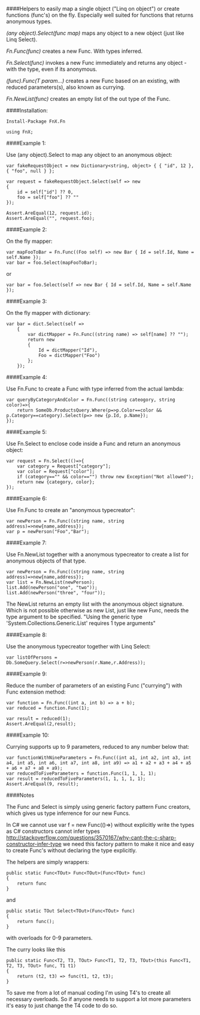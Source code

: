 ####Helpers to easily map a single object ("Linq on object") or create functions (func's) on the fly. Especially well suited for functions that returns anonymous types.

*(any object).Select(func map)* maps any object to a new object (just like Linq Select).

*Fn.Func(func)* creates a new Func. With types inferred.

*Fn.Select(func)* invokes a new Func immediately and returns any object - with the type, even if its anonymous.

*(func).Func(T param...)* creates a new Func based on an existing, with reduced parameters(s), also known as currying.

*Fn.NewList(func)* creates an empty list of the out type of the Func.

####Installation:

	Install-Package FnX.Fn

	using FnX;


####Example 1:

Use (any object).Select to map any object to an anonymous object:

    var fakeRequestObject = new Dictionary<string, object> { { "id", 12 }, { "foo", null } };

    var request = fakeRequestObject.Select(self => new
    {
        id = self["id"] ?? 0,
        foo = self["foo"] ?? ""
    });

    Assert.AreEqual(12, request.id);
    Assert.AreEqual("", request.foo);

####Example 2:

On the fly mapper:

    var mapFooToBar = Fn.Func((Foo self) => new Bar { Id = self.Id, Name = self.Name });
    var bar = foo.Select(mapFooToBar);

or

    var bar = foo.Select(self => new Bar { Id = self.Id, Name = self.Name });

####Example 3:

On the fly mapper with dictionary:

    var bar = dict.Select(self =>
        {
            var dictMapper = Fn.Func((string name) => self[name] ?? "");
            return new
            {
                Id = dictMapper("Id"),
                Foo = dictMapper("Foo")
            };
        });

####Example 4:

Use Fn.Func to create a Func with type inferred from the actual lambda:

	var queryByCategoryAndColor = Fn.Func((string cateogory, string color)=>{
		return SomeDb.ProductsQuery.Where(p=>p.Color==color && p.Category==category).Select(p=> new {p.Id, p.Name});
	});

####Example 5:

Use Fn.Select to enclose code inside a Func and return an anonymous object:

	var request = Fn.Select(()=>{
		var category = Request["category"];
		var color = Request["color"];
		if (category=="" && color=="") throw new Exception("Not allowed");
		return new {category, color};
	});

####Example 6:

Use Fn.Func to create an "anonymous typecreator":

	var newPerson = Fn.Func((string name, string address)=>new{name,address});
	var p = newPerson("Foo","Bar");

####Example 7:

Use Fn.NewList together with a anonymous typecreator to create a list for anonymous objects of that type.

	var newPerson = Fn.Func((string name, string address)=>new{name,address});
    var list = Fn.NewList(newPerson);
    list.Add(newPerson("one", "two"));
    list.Add(newPerson("three", "four"));

The NewList returns an empty list with the anonymous object signature. Which is not possible otherwise as new List, just like new Func, needs the type argument to be specified.
"Using the generic type 'System.Collections.Generic.List<T>' requires 1 type arguments"

####Example 8:

Use the anonymous typecreator together with Linq Select:

	var listOfPersons = Db.SomeQuery.Select(r=>newPerson(r.Name,r.Address));

####Example 9:

Reduce the number of parameters of an existing Func ("currying") with Func extension method:

	var function = Fn.Func((int a, int b) => a + b);
    var reduced = function.Func(1);

    var result = reduced(1);
    Assert.AreEqual(2,result);

####Example 10:

Currying supports up to 9 parameters, reduced to any number below that:

    var functionWithNineParameters = Fn.Func((int a1, int a2, int a3, int a4, int a5, int a6, int a7, int a8, int a9) => a1 + a2 + a3 + a4 + a5 + a6 + a7 + a8 + a9);
    var reducedToFiveParameters = function.Func(1, 1, 1, 1);
    var result = reducedToFiveParameters(1, 1, 1, 1, 1);
    Assert.AreEqual(9, result);

####Notes

The Func and Select is simply using generic factory pattern Func creators, which gives us type inferrence for our new Funcs.

In C# we cannot use var f = new Func(()=>) without explicitly write the types as C# constructors cannot infer types http://stackoverflow.com/questions/3570167/why-cant-the-c-sharp-constructor-infer-type we need this factory pattern to make it nice and easy to create Func's without declaring the type explicitly. 

The helpers are simply wrappers:

	public static Func<TOut> Func<TOut>(Func<TOut> func)
	{
		return func
	}

and 

    public static TOut Select<TOut>(Func<TOut> func)
    {
        return func();
    }

with overloads for 0-9 parameters.

The curry looks like this

	public static Func<T2, T3, TOut> Func<T1, T2, T3, TOut>(this Func<T1, T2, T3, TOut> func, T1 t1)
    {
        return (t2, t3) => func(t1, t2, t3);
    }

To save me from a lot of manual coding I'm using T4's to create all necessary overloads. So if anyone needs to support a lot more parameters it's easy to just change the T4 code to do so.
